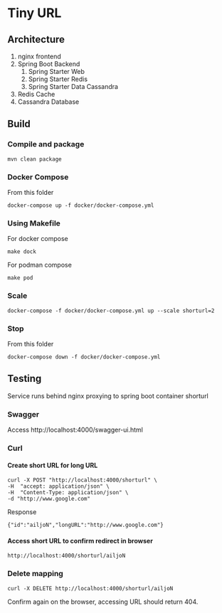 # Tiny URL 
## Architecture
1. nginx frontend
1. Spring Boot Backend
   1. Spring Starter Web
   1. Spring Starter Redis
   1. Spring Starter Data Cassandra
1. Redis Cache
1. Cassandra Database 


## Build
### Compile and package 
```mvn clean package```

### Docker Compose
From this folder

```docker-compose up -f docker/docker-compose.yml```

### Using Makefile
For docker compose 

```make dock```

For podman compose

```make pod```

### Scale 
```docker-compose -f docker/docker-compose.yml up --scale shorturl=2```

### Stop
From this folder

```docker-compose down -f docker/docker-compose.yml```

## Testing

Service runs behind nginx proxying to spring boot container shorturl

### Swagger 
Access http://localhost:4000/swagger-ui.html

### Curl 
#### Create short URL for long URL 
```
curl -X POST "http://localhost:4000/shorturl" \
-H  "accept: application/json" \
-H  "Content-Type: application/json" \
-d "http://www.google.com"
```

Response 
```
{"id":"ailjoN","longURL":"http://www.google.com"}
```

#### Access short URL to confirm redirect in browser

```http://localhost:4000/shorturl/ailjoN```

### Delete mapping 

```curl -X DELETE http://localhost:4000/shorturl/ailjoN```


Confirm again on the browser, accessing URL should return 404.
